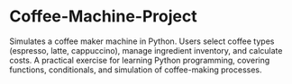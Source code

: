 # Coffee-Machine-Project
Simulates a coffee maker machine in Python. Users select coffee types (espresso, latte, cappuccino), manage ingredient inventory, and calculate costs. A practical exercise for learning Python programming, covering functions, conditionals, and simulation of coffee-making processes.
